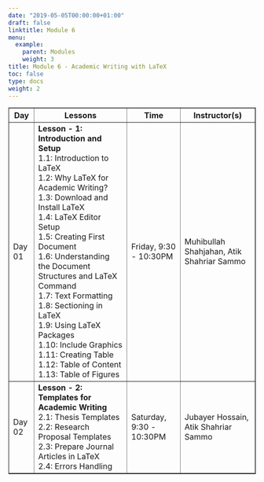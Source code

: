 ```yaml
---
date: "2019-05-05T00:00:00+01:00"
draft: false
linktitle: Module 6
menu:
  example:
    parent: Modules
    weight: 3
title: Module 6 - Academic Writing with LaTeX
toc: false
type: docs
weight: 2
---
```



<table border = "1">
        <tr>
            <th style="text-align:center">Day</th>
            <th style="text-align:center">Lessons</th>
            <th style="text-align:center">Time</th>
            <th style="text-align:center">Instructor(s)</th>
        </tr>
        <tr>
           <td>Day 01</td>
           <td>
           <b>Lesson - 1: Introduction and Setup</b> <br>
           1.1: Introduction to LaTeX<br/>
           1.2: Why LaTeX for Academic Writing?<br/>
           1.3: Download and Install LaTeX<br/>
           1.4: LaTeX Editor Setup<br/>
           1.5: Creating First Document<br>
           1.6: Understanding the Document Structures and LaTeX Command<br>
           1.7: Text Formatting<br/>
           1.8: Sectioning in LaTeX<br/>
           1.9: Using LaTeX Packages<br/>
           1.10: Include Graphics<br/>
           1.11: Creating Table<br/>
           1.12: Table of Content<br/>
           1.13: Table of Figures<br/>
           </td>
           <td>
            Friday, 9:30 - 10:30PM
           </td>
           <td>Muhibullah Shahjahan, Atik Shahriar Sammo</td>
        </tr>
        <tr>
        <td>Day 02 </td>
        <td>
          <b>Lesson - 2: Templates for Academic Writing</b> <br>
          2.1: Thesis Templates<br/>
          2.2: Research Proposal Templates<br/>
          2.3: Prepare Journal Articles in LaTeX<br>
          2.4: Errors Handling<br>
        </td>
           <td>Saturday, 9:30 - 10:30PM</td>
           <td>Jubayer Hossain, Atik Shahriar Sammo</td>
        </tr>
 </table>
